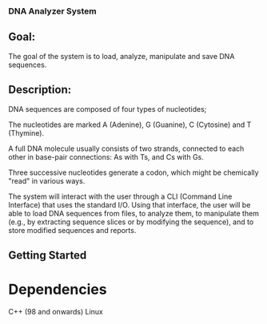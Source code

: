 ### DNA Analyzer System
## Goal:
The goal of the system is to load, analyze, manipulate and save DNA sequences.

## Description:
DNA sequences are composed of four types of nucleotides;

The nucleotides are marked A (Adenine), G (Guanine), C (Cytosine) and T (Thymine).

A full DNA molecule usually consists of two strands, connected to each other in base-pair connections: As with Ts, and Cs with Gs.

Three successive nucleotides generate a codon, which might be chemically "read" in various ways.

The system will interact with the user through a CLI (Command Line Interface) that uses the standard I/O. Using that interface, the user will be able to load DNA sequences from files, to analyze them, to manipulate them (e.g., by extracting sequence slices or by modifying the sequence), and to store modified sequences and reports.

## Getting Started
# Dependencies
C++ (98 and onwards)
Linux
